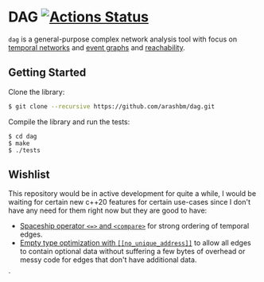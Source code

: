 # DAG [![Actions Status](https://github.com/arashbm/dag/workflows/Tests/badge.svg)](https://github.com/arashbm/dag/actions)
`dag` is a general-purpose complex network analysis tool with focus on [temporal
networks][temp] and [event graphs][event] and [reachability][out-component].

[temp]: https://arxiv.org/abs/1108.1780
[event]: https://arxiv.org/abs/1709.05647
[out-component]: https://arxiv.org/abs/1908.11831


## Getting Started

Clone the library:
```bash
$ git clone --recursive https://github.com/arashbm/dag.git
```

Compile the library and run the tests:
```
$ cd dag
$ make
$ ./tests
```

## Wishlist

This repository would be in active development for quite a while, I would be
waiting for certain new c++20 features for certain use-cases since I don't have
any need for them right now but they are good to have:

* [Spaceship operator `<=>` and `<compare>`][spaceship] for strong ordering of
  temporal edges.
* [Empty type optimization with `[[no_unique_address]]`][no-unique-address] to allow
  all edges to contain optional data without suffering a few bytes of overhead
  or messy code for edges that don't have additional data.

[spaceship]: https://en.cppreference.com/w/cpp/language/default_comparisons
[no-unique-address]: https://en.cppreference.com/w/cpp/language/attributes/no_unique_address
`
